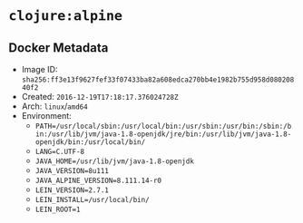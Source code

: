 # `clojure:alpine`

## Docker Metadata

- Image ID: `sha256:ff3e13f9627fef33f07433ba82a608edca270bb4e1982b755d958d08020840f2`
- Created: `2016-12-19T17:18:17.376024728Z`
- Arch: `linux`/`amd64`
- Environment:
  - `PATH=/usr/local/sbin:/usr/local/bin:/usr/sbin:/usr/bin:/sbin:/bin:/usr/lib/jvm/java-1.8-openjdk/jre/bin:/usr/lib/jvm/java-1.8-openjdk/bin:/usr/local/bin/`
  - `LANG=C.UTF-8`
  - `JAVA_HOME=/usr/lib/jvm/java-1.8-openjdk`
  - `JAVA_VERSION=8u111`
  - `JAVA_ALPINE_VERSION=8.111.14-r0`
  - `LEIN_VERSION=2.7.1`
  - `LEIN_INSTALL=/usr/local/bin/`
  - `LEIN_ROOT=1`
